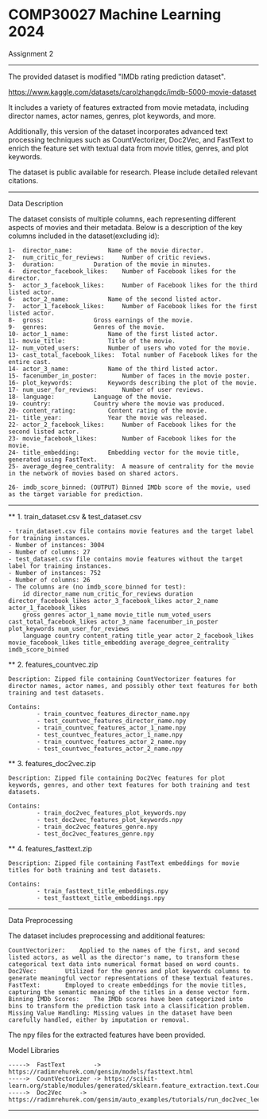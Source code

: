 # COMP30027 Machine Learning 2024
Assignment 2

_____________________________________________________

The provided dataset is modified "IMDb rating prediction dataset".

https://www.kaggle.com/datasets/carolzhangdc/imdb-5000-movie-dataset

It includes a variety of features extracted from movie metadata, including director names, actor names, genres, plot keywords, and more. 

Additionally, this version of the dataset incorporates advanced text processing techniques such as CountVectorizer, Doc2Vec, and FastText to enrich the feature set with textual data from movie titles, genres, and plot keywords.

The dataset is public available for research. Please include detailed relevant citations. 
_____________________________________________________


Data Description

The dataset consists of multiple columns, each representing different aspects of movies and their metadata. Below is a description of the key columns included in the dataset(excluding id):

	1- 	director_name: 			Name of the movie director.
	2-	num_critic_for_reviews: 	Number of critic reviews.
	3-	duration: 			Duration of the movie in minutes.
	4-	director_facebook_likes: 	Number of Facebook likes for the director.
	5-	actor_3_facebook_likes: 	Number of Facebook likes for the third listed actor.
	6-	actor_2_name: 			Name of the second listed actor.
	7-	actor_1_facebook_likes: 	Number of Facebook likes for the first listed actor.
	8-	gross: 				Gross earnings of the movie.
	9-	genres: 			Genres of the movie.
	10-	actor_1_name: 			Name of the first listed actor.
	11-	movie_title: 			Title of the movie.
	12-	num_voted_users: 		Number of users who voted for the movie.
	13-	cast_total_facebook_likes: 	Total number of Facebook likes for the entire cast.
	14-	actor_3_name: 			Name of the third listed actor.
	15-	facenumber_in_poster: 		Number of faces in the movie poster.
	16-	plot_keywords: 			Keywords describing the plot of the movie.
	17-	num_user_for_reviews: 		Number of user reviews.
	18-	language: 			Language of the movie.
	19-	country: 			Country where the movie was produced.
	20-	content_rating: 		Content rating of the movie.
	21-	title_year: 			Year the movie was released.
	22-	actor_2_facebook_likes: 	Number of Facebook likes for the second listed actor.
	23-	movie_facebook_likes: 		Number of Facebook likes for the movie.
	24-	title_embedding: 		Embedding vector for the movie title, generated using FastText.
	25-	average_degree_centrality:	A measure of centrality for the movie in the network of movies based on shared actors.

	26-	imdb_score_binned: (OUTPUT)	Binned IMDb score of the movie, used as the target variable for prediction.


_____________________________________________________


**    1. train_dataset.csv & test_dataset.csv

	- train_dataset.csv file contains movie features and the target label for training instances.
	- Number of instances: 3004
	- Number of columns: 27
	- test_dataset.csv file contains movie features without the target label for training instances.
	- Number of instances: 752 
	- Number of columns: 26
	- The columns are (no imdb_score_binned for test):
		id director_name num_critic_for_reviews duration director_facebook_likes actor_3_facebook_likes actor_2_name actor_1_facebook_likes 
		gross genres actor_1_name movie_title num_voted_users cast_total_facebook_likes actor_3_name facenumber_in_poster plot_keywords num_user_for_reviews
		language country content_rating title_year actor_2_facebook_likes movie_facebook_likes title_embedding average_degree_centrality imdb_score_binned	
		
**    2. features_countvec.zip

	Description: Zipped file containing CountVectorizer features for director names, actor names, and possibly other text features for both training and test datasets.
	
	Contains: 
			- train_countvec_features_director_name.npy 
			- test_countvec_features_director_name.npy 
			- train_countvec_features_actor_1_name.npy
			- test_countvec_features_actor_1_name.npy
			- train_countvec_features_actor_2_name.npy
			- test_countvec_features_actor_2_name.npy		

**    3. features_doc2vec.zip

	Description: Zipped file containing Doc2Vec features for plot keywords, genres, and other text features for both training and test datasets.
	
	Contains:
			- train_doc2vec_features_plot_keywords.npy
			- test_doc2vec_features_plot_keywords.npy
			- train_doc2vec_features_genre.npy
			- test_doc2vec_features_genre.npy


**    4. features_fasttext.zip

	Description: Zipped file containing FastText embeddings for movie titles for both training and test datasets.

	Contains:
			- train_fasttext_title_embeddings.npy
			- test_fasttext_title_embeddings.npy
	
_____________________________________________________


Data Preprocessing

The dataset includes preprocessing and additional features: 

	CountVectorizer: 	Applied to the names of the first, and second listed actors, as well as the director's name, to transform these categorical text data into numerical format based on word counts.
	Doc2Vec: 		Utilized for the genres and plot keywords columns to generate meaningful vector representations of these textual features.
	FastText: 		Employed to create embeddings for the movie titles, capturing the semantic meaning of the titles in a dense vector form.
	Binning IMDb Scores: 	The IMDb scores have been categorized into bins to transform the prediction task into a classification problem.
	Missing Value Handling: Missing values in the dataset have been carefully handled, either by imputation or removal.

The npy files for the extracted features have been provided. 


Model Libraries

    ----->  FastText 	    -> https://radimrehurek.com/gensim/models/fasttext.html
    ----->  CountVectorizer -> https://scikit-learn.org/stable/modules/generated/sklearn.feature_extraction.text.CountVectorizer.html
    ----->  Doc2Vec	    -> https://radimrehurek.com/gensim/auto_examples/tutorials/run_doc2vec_lee.html

_____________________________________________________

